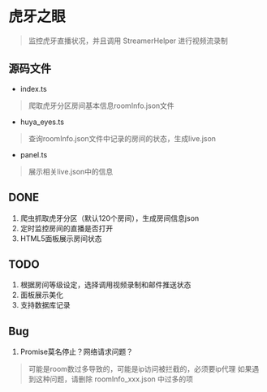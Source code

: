 # 虎牙之眼
> 监控虎牙直播状况，并且调用 StreamerHelper 进行视频流录制

## 源码文件
+ index.ts
> 爬取虎牙分区房间基本信息roomInfo.json文件
+ huya_eyes.ts
> 查询roomInfo.json文件中记录的房间的状态，生成live.json
+ panel.ts
> 展示相关live.json中的信息

## DONE
1. 爬虫抓取虎牙分区（默认120个房间），生成房间信息json
2. 定时监控房间的直播是否打开
3. HTML5面板展示房间状态

## TODO
1. 根据房间等级设定，选择调用视频录制和邮件推送状态
2. 面板展示美化
3. 支持数据库记录

## Bug
1. Promise莫名停止？网络请求问题？
> 可能是room数过多导致的，可能是ip访问被拦截的，必须要ip代理
> 如果遇到这种问题，请删除 roomInfo_xxx.json 中过多的项
